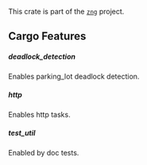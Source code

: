 <!--do doc --readme header-->
This crate is part of the [`zng`](https://github.com/zng-ui/zng) project.


<!--do doc --readme features-->
## Cargo Features

##### deadlock_detection
Enables parking_lot deadlock detection.


##### http
Enables http tasks.


##### test_util
Enabled by doc tests.


<!--do doc --readme #SECTION-END-->


